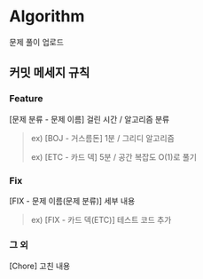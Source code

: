 # Algorithm

문제 풀이 업로드

## 커밋 메세지 규칙

### Feature

[문제 분류 - 문제 이름] 걸린 시간 / 알고리즘 분류

> ex) [BOJ - 거스름돈] 1분 / 그리디 알고리즘
>
> ex) [ETC - 카드 덱] 5분 / 공간 복잡도 O(1)로 풀기

### Fix

[FIX - 문제 이름(문제 분류)] 세부 내용

> ex) [FIX - 카드 덱(ETC)] 테스트 코드 추가

### 그 외

[Chore] 고친 내용
